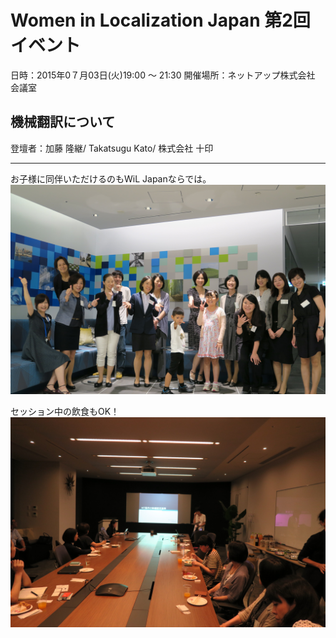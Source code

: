 # Women in Localization Japan 第2回イベント
日時：2015年0７月03日(火)19:00 ～ 21:30
開催場所：ネットアップ株式会社 会議室
## 機械翻訳について
登壇者：加藤 隆継/ Takatsugu Kato/ 株式会社 十印

---
お子様に同伴いただけるのもWiL Japanならでは。![image](./img/02_01.jpg)

セッション中の飲食もOK！![image](./img/02_02.jpg)
